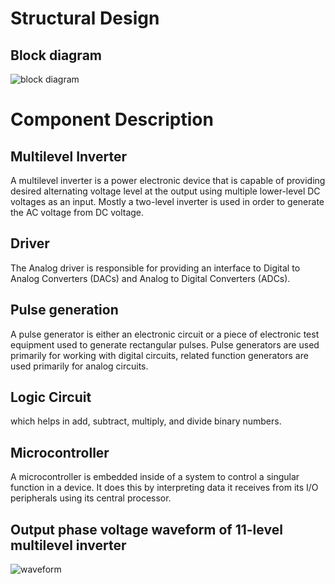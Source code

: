 
# Structural Design

## Block diagram
![block diagram](https://user-images.githubusercontent.com/98802184/153200156-6ef848b2-ec3c-4c51-8783-780b5f22610c.PNG)
# Component Description

## Multilevel Inverter
A multilevel inverter is a power electronic device that is capable of providing desired alternating voltage level at the output using multiple lower-level DC voltages as an input. Mostly a two-level inverter is used in order to generate the AC voltage from DC voltage.
## Driver
The Analog driver is responsible for providing an interface to Digital to Analog Converters (DACs) and Analog to Digital Converters (ADCs). 

## Pulse generation
A pulse generator is either an electronic circuit or a piece of electronic test equipment used to generate rectangular pulses. Pulse generators are used primarily for working with digital circuits, related function generators are used primarily for analog circuits.

## Logic Circuit
which helps in add, subtract, multiply, and divide binary numbers.

## Microcontroller
A microcontroller is embedded inside of a system to control a singular function in a device. It does this by interpreting data it receives from its I/O peripherals using its central processor.


## Output phase voltage waveform of 11-level multilevel inverter
![waveform](https://user-images.githubusercontent.com/98802184/153208147-6f61fe8a-3b26-47f0-a118-bb9ca9483642.PNG)





